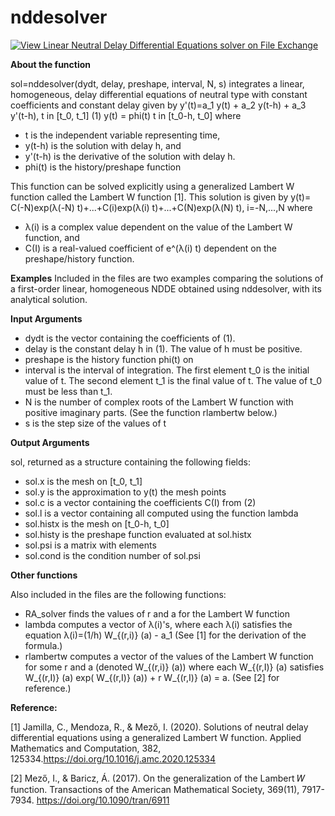 # nddesolver
[![View Linear Neutral Delay Differential Equations solver on File Exchange](https://www.mathworks.com/matlabcentral/images/matlab-file-exchange.svg)](https://www.mathworks.com/matlabcentral/fileexchange/120458-linear-neutral-delay-differential-equations-solver)

**About the function**

sol=nddesolver(dydt, delay, preshape, interval, N, s) integrates a linear, homogeneous, delay differential equations of neutral type with constant coefficients and constant delay given by
                            y'(t)=a_1 y(t) + a_2 y(t-h) + a_3 y'(t-h),               t in [t_0, t_1]                                (1)
                            y(t) = phi(t)                                                          t in [t_0-h, t_0]
where

- t is the independent variable representing time,
- y(t-h) is the solution with delay h, and
- y'(t-h) is the derivative of the solution with delay h. 
- phi(t) is the history/preshape function

This function can be solved explicitly using a generalized Lambert W function called the Lambert W function [1]. This solution is given by
                           y(t)= C(-N)exp(λ(-N) t)+...+C(i)exp(λ(i) t)+...+C(N)exp(λ(N) t), i=-N,...,N
where

- λ(i) is a complex value dependent on the value of the Lambert W function, and
- C(I) is a real-valued coefficient of e^(λ(i) t) dependent on the preshape/history function.


**Examples**
Included in the files are two examples comparing the solutions of a first-order linear, homogeneous NDDE obtained using nddesolver, with its analytical solution.


**Input Arguments**

- dydt is the vector containing the coefficients of (1). 
- delay is the constant delay h in (1).  The value of h must be positive.
- preshape is the history function phi(t) on  
- interval is the interval of integration. The first element t_0 is the initial value of t. The second element t_1 is the final value of t. The value of t_0  must be less than t_1.
- N is the number of complex roots of the Lambert W function with positive imaginary parts. (See the function rlambertw below.)
- s is the step size of the values of t


**Output Arguments**

sol, returned as a structure containing the following fields:
- sol.x is the mesh on [t_0, t_1]
- sol.y is the approximation to y(t) the mesh points
- sol.c is a vector containing the coefficients C(I) from (2)
- sol.l is a vector containing all  computed using the function lambda
- sol.histx is the mesh on [t_0-h, t_0]
- sol.histy is the preshape function evaluated at sol.histx
- sol.psi is a matrix with elements 
- sol.cond is the condition number of sol.psi


**Other functions**

Also included in the files are the following functions:
- RA_solver finds the values of r and a for the Lambert W function
- lambda computes a vector of λ(i)'s, where each λ(i) satisfies the equation
               λ(i)=(1/h) W_{(r,i)} (a) - a_1
      (See [1] for the derivation of the formula.)
- rlambertw computes a vector of the values of the Lambert W function for some r and a (denoted  W_{(r,i)} (a))  where each  W_{(r,I)} (a) satisfies
             W_{(r,I)} (a) exp( W_{(r,I)} (a))  + r W_{(r,I)} (a) = a.
       (See [2] for reference.)


**Reference:**

[1] Jamilla, C., Mendoza, R., & Mező, I. (2020). Solutions of neutral delay differential equations using a generalized Lambert W function. Applied Mathematics and Computation, 382, 125334.https://doi.org/10.1016/j.amc.2020.125334

[2] Mező, I., & Baricz, Á. (2017). On the generalization of the Lambert 𝑊 function. Transactions of the American Mathematical Society, 369(11), 7917-7934. https://doi.org/10.1090/tran/6911
